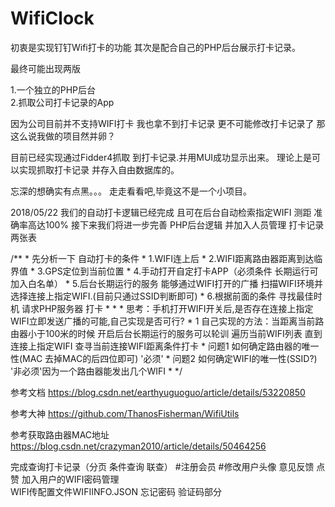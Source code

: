 # WifiClock
初衷是实现钉钉Wifi打卡的功能  其次是配合自己的PHP后台展示打卡记录。


最终可能出现两版

1.一个独立的PHP后台  
2.抓取公司打卡记录的App

因为公司目前并不支持WIFI打卡
我也拿不到打卡记录
更不可能修改打卡记录了
那这么说我做的项目然并卵？

目前已经实现通过Fidder4抓取 到打卡记录.并用MUI成功显示出来。
理论上是可以实现抓取打卡记录  并存入自由数据库的。

忘深的想确实有点黑。。。
走走看看吧,毕竟这不是一个小项目。


2018/05/22 我们的自动打卡逻辑已经完成  且可在后台自动检索指定WIFI 测距 准确率高达100% 
接下来我们将进一步完善 PHP后台逻辑  并加入人员管理 打卡记录两张表 

 /**
     * 先分析一下 自动打卡的条件
     * 1.WIFI连上后
     * 2.WIFI距离路由器距离到达临界值
     * 3.GPS定位到当前位置
     * 4.手动打开自定打卡APP（必须条件 长期运行可加入白名单）
     * 5.后台长期运行的服务 能够通过WIFI打开的广播 扫描WIFI环境并选择连接上指定WIFI.(目前只通过SSID判断即可)
     * 6.根据前面的条件 寻找最佳时机  请求PHP服务器 打卡
     *
     *
     * 思考：手机打开WIFI开关后,是否存在连接上指定WIFI立即发送广播的可能,自己实现是否可行?
     * 1 自己实现的方法：当距离当前路由器小于100米的时候 开启后台长期运行的服务可以轮训 遍历当前WIFI列表 直到连接上指定WIFI 查寻当前连接WIFI距离条件打卡
     *  问题1  如何确定路由器的唯一性(MAC 去掉MAC的后四位即可) '必须'
     *  问题2  如何确定WIFI的唯一性(SSID?)  '非必须'因为一个路由器能发出几个WIFI
     * */
	 
参考文档
https://blog.csdn.net/earthyuguoguo/article/details/53220850

参考大神
https://github.com/ThanosFisherman/WifiUtils

参考获取路由器MAC地址
https://blog.csdn.net/crazyman2010/article/details/50464256

 完成查询打卡记录（分页 条件查询  联查）
 #注册会员 
 #修改用户头像 意见反馈  点赞 
 加入用户的WIFI密码管理  
 WIFI传配置文件WIFIINFO.JSON 
 忘记密码
 验证码部分
 
 